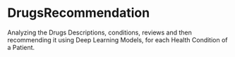 # DrugsRecommendation
Analyzing the Drugs Descriptions, conditions, reviews and then recommending it using Deep Learning Models, for each Health Condition of a Patient.
